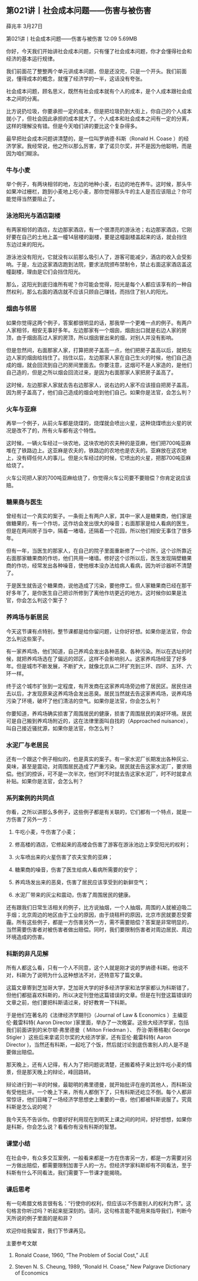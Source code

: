 

## 第021讲丨社会成本问题——伤害与被伤害


薛兆丰
3月27日

第021讲丨社会成本问题——伤害与被伤害
12:09 5.69MB


你好，今天我们开始讲社会成本问题，只有懂了社会成本问题，你才会懂得社会和经济的基本运行规律。

我们前面花了整整两个单元讲成本问题，但是还没完，只是一个开头。我们前面说，懂得成本的概念，就懂了经济学的一半，这话没有夸张。

社会成本问题，顾名思义，既然有社会成本就有个人的成本，是个人成本跟社会成本之间的分离。

比方说扔垃圾，你要承担一定的成本，但是把垃圾扔到大街上，你自己的个人成本就小了，但社会因此承担的成本就大了。个人成本和社会成本之间有一定的分离，这样的理解没有错。但是今天咱们讲的要比这个复杂得多。

最早把社会成本问题讲清楚的，是一位叫罗纳德·科斯（Ronald H. Coase ）的经济学家。我经常说，他之所以那么厉害，拿了诺贝尔奖，并不是因为他聪明，而是因为咱们糊涂。

### 牛与小麦

举个例子，有两块相邻的地，左边的地种小麦，右边的地在养牛。这时候，那头牛如果冲过栅栏，跑到小麦地上吃小麦，那你觉得那头牛的主人是否应该阻止？你可能觉得当然要阻止了。

### 泳池阳光与酒店副楼

有两家相邻的酒店，左边那家酒店，有一个很漂亮的游泳池；右边那家酒店，它刚好要在自己的土地上盖一幢14层楼的副楼，要是这幢副楼盖起来的话，就会挡住东边过来的阳光。

游泳池没有阳光，它就没有以前那么吸引人了，游客可能减少，酒店的收入会受影响。于是，左边这家酒店跑到法院，要求法院颁布禁制令，禁止右面这家酒店盖这幢副楼，理由是它们会挡住阳光。

那么，这阳光到底归谁所有呢？你可能会觉得，阳光是每个人都应该享有的一种自然权利，那么右面的酒店就不应该只顾自己赚钱，而挡住了别人的阳光。

### 烟囱与邻居

如果你觉得这两个例子，答案都很明显的话，那我举一个更难一点的例子。有两户人家相邻，相安无事好多年。左边那家有一个烟囱，烟囱出口就是右边人家的房顶，由于烟囱高过人家的房顶，所以烟囱冒出来的烟，对别人并没有影响。

但是忽然间，右面那家人家，打算把房子盖高一点，他们把房子盖高以后，就把左边人家的烟囱给挡住了。挡住以后，左边那家人家在自己生火的时候，他们自己造成的烟，就会回流到自己的房间里面去。你要注意，这烟可不是人家造的，是他们自己造的，但是之所以烟会回流过来，是因为右面那家人家把房子盖高了。

这时候，左边那家人家就去告右边那家人，说右边的人家不应该擅自把房子盖高，因为房子盖高了，他们自己造成的烟会呛到他们自己。如果你是法官，会怎么判？

### 火车与亚麻

再举一个例子，从前火车都是烧煤的，烧煤就会喷出火星，这种烧煤喷出火星的状况是改不了的，所有火车都有这个特性。

这时候，一辆火车经过一块农地，这块农地的农夫种的是亚麻，他们把700吨亚麻堆在了铁路边上。这亚麻是农夫的，铁路边的农地也是农夫的。亚麻放在这农地上，没有碍任何人的事儿。但是火车经过的时候，它喷出的火星，把那700吨亚麻给烧了。

火车公司把人家的700吨亚麻给烧了，你觉得火车公司要不要赔偿？你肯定说应该赔。

### 糖果商与医生

曾经有过一个真实的案子。一条街上有两户人家，其中一家人是糖果商，他们家是做糖果的，有一个作坊，这作坊会发出很大的噪音；右面那家是给人看病的医生，但是在两间房子当中，隔着一堵墙，还隔着一个花园，所以他们相安无事住了很多年。

但有一年，当医生的那家人，在自己的院子里面重新修了一个诊所，这个诊所靠近右面那家糖果商的作坊，他们共用一堵墙。修好这个诊所以后，医生发现隔壁糖果商的作坊，经常发出各种噪音，使他根本没办法给病人看病，因为听诊器听不清楚了。

于是医生就告这个糖果商，说他造成了污染，要他停工。但人家糖果商已经在那干好多年了，是你医生自己把诊所修到了离他作坊更近的地方。这时候你如果是法官，你会怎么判这个案子？

### 养鸡场与新居民

今天这节课有点特别，整节课都是给你留问题，让你好好想。如果你是法官，你会怎么判这些案子。

有一家养鸡场，他们知道，自己养鸡会发出各种恶臭、各种污染。所以在选址的时候，就把养鸡场选在了偏远的郊区，这样不会影响别人。这家养鸡场经营了好多年。但是城市不断发展，不断扩大，就像北京从二环扩充到三环、四环、五环、六环一样。

终于这个城市扩张到一定程度，有开发商在这家养鸡场旁边修了居民区。居民住进去以后，才发现原来这养鸡场会发出恶臭。居民当然就去告这家养鸡场，说养鸡场污染了环境，破坏了他们清洁的空气。如果你是法官，你会怎么判？

你要知道，养鸡场确实损害了周围居民的健康，损害了周围居民的美好环境。居民可是自己搬到养鸡场附近的，这在法律里面叫自找的（Approached nuisance），叫自己接近骚扰源，如果你是法官，你怎么判？

### 水泥厂与老居民

还有一个跟这个例子相似的，也是真实的案子。有一家水泥厂长期发出各种灰尘、臭味，甚至是震动，对周围居民造成了严重污染。居民就去告这家水泥厂，要求赔偿。他们的控诉，可不是一次半次，他们时不时就去告这家水泥厂，时不时就拿点补贴。如果你是法官，会怎么判？

### 系列案例的共同点

你看，之所以讲那么多例子，这些例子都是有关联的，它们都有一个特点，就是一方伤害了另外一方：

1. 牛吃小麦，牛伤害了小麦；

2. 修高楼的酒店，它修起来的高楼会伤害了游客在游泳池边上享受阳光的权利；

3. 火车喷出来的火星伤害了农夫宝贵的亚麻；

4. 糖果商的噪音，伤害了医生给病人看病所需要的安宁；

5. 养鸡场发出来的恶臭，伤害了居民应该享受到的新鲜空气；

6. 水泥厂带来的灰尘和震动，伤害了周围居民的健康。

还有跟我们日常生活相关的例子，比方说抽烟，一个人抽烟，周围的人就被迫吸二手烟；北京周边的地区由于工业的原因，由于烧秸秆的原因，北京市民就要忍受雾霾。所有这些例子，都是一方伤害另外一方，需不需要赔偿？答案是非常明显的，当然需要伤害者对被伤害者做出赔偿。同时，我们要限制伤害者对周边居民、周边环境造成的伤害。


### 科斯的非凡见解

所有人都这么看，只有一个人不同意，这个人就是刚才说的罗纳德·科斯。他说不对，科斯为了说明为什么这种想法不对，还特意写了篇文章。

这篇文章寄到芝加哥大学，芝加哥大学的好多经济学家和法学家都认为科斯错了，但他们都挺喜欢科斯的，所以决定刊登他这篇错误的文章。但是在刊登这篇错误的文章之前，他们要把科斯请过来，好好教育一下科斯。

于是他们在著名的《法律经济学期刊》（Journal of Law & Economics ）主编亚伦·戴雷科特( Aaron Director )家里面，举办了一次晚宴。这些大经济学家，包括我们前面讲到的米尔顿·弗里德曼（ Milton Friedman ）、 乔治·斯蒂格勒( George Stigler ）这些后来拿诺贝尔奖的大经济学家，还有亚伦·戴雷科特( Aaron Director )，当然还有科斯，一起吃了个饭，然后就讨论到底伤害别人的人是不是要做出赔偿。

那天晚上，还有人记得，有人为了把问题说清楚，还搬着椅子来比划牛吃小麦的情景，但是那天晚上的辩论，峰回路转。

辩论进行到一半的时候，最聪明的弗里德曼，就开始批评在座的其他人，而科斯没有受他批评。一个晚上下来，所有人都倒下了，只有科斯还屹立不倒。每个人都非常惊讶，他们目睹了一场经济学思想史上重要的一夜，他们都被科斯说服了。究竟科斯是怎么说的呢？

我今天先不告诉你。你要好好利用现在到明天上课之间的时间，好好想想，如果你是科斯，你会怎么说？看看你有没有科斯的智慧。

### 课堂小结

在社会中，有众多交互案例，一般看来都是一方在伤害另一方，都是一方需要对另一方做出赔偿，都需要限制加害于人的一方。但经济学家科斯却有不同看法，至于科斯有什么不同看法，我们需要下一节课才能揭晓。

### 课后思考

有一句希腊文格言很有名：“行使你的权利，但应该以不伤害别人的权利为界”。这句格言你听过吗？听起来挺深刻的。请问，这句格言能不能用来指导我们，判断今天所说的例子里面的是和非？

欢迎你给我留言，我们下节课再见。

主要参考文献

1. Ronald Coase, 1960, “The Problem of Social Cost,” JLE  

2. Steven N. S. Cheung, 1989, “Ronald H. Coase,” New Palgrave Dictionary of Economics
